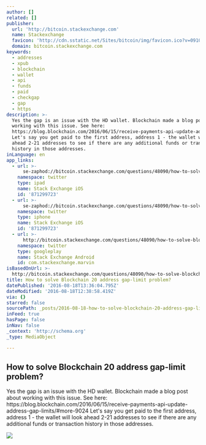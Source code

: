 ```yaml
---
author: []
related: []
publisher:
  url: 'http://bitcoin.stackexchange.com'
  name: Stackexchange
  favicon: 'http://cdn.sstatic.net/Sites/bitcoin/img/favicon.ico?v=0910168c5c65'
  domain: bitcoin.stackexchange.com
keywords:
  - addresses
  - xpub
  - blockchain
  - wallet
  - api
  - funds
  - paid
  - checkgap
  - gap
  - https
description: >-
  Yes the gap is an issue with the HD wallet. Blockchain made a blog post about
  working with this issue. See here:
  https://blog.blockchain.com/2016/06/15/receive-payments-api-update-address-gap-limits/#more-9024
  Let's say you get paid to the first address, address 1 - the wallet will look
  ahead 2-21 addresses to see if there are any additional funds or transaction
  history in those addresses.
inLanguage: en
app_links:
  - url: >-
      se-zaphod://bitcoin.stackexchange.com/questions/48090/how-to-solve-blockchain-20-address-gap-limit-problem
    namespace: twitter
    type: ipad
    name: Stack Exchange iOS
    id: '871299723'
  - url: >-
      se-zaphod://bitcoin.stackexchange.com/questions/48090/how-to-solve-blockchain-20-address-gap-limit-problem
    namespace: twitter
    type: iphone
    name: Stack Exchange iOS
    id: '871299723'
  - url: >-
      http://bitcoin.stackexchange.com/questions/48090/how-to-solve-blockchain-20-address-gap-limit-problem
    namespace: twitter
    type: googleplay
    name: Stack Exchange Android
    id: com.stackexchange.marvin
isBasedOnUrl: >-
  http://bitcoin.stackexchange.com/questions/48090/how-to-solve-blockchain-20-address-gap-limit-problem
title: How to solve Blockchain 20 address gap-limit problem?
datePublished: '2016-08-18T13:36:04.795Z'
dateModified: '2016-08-18T12:38:58.419Z'
via: {}
starred: false
sourcePath: _posts/2016-08-18-how-to-solve-blockchain-20-address-gap-limit-problem.md
inFeed: true
hasPage: false
inNav: false
_context: 'http://schema.org'
_type: MediaObject

---
```

<article style=""><h1>How to solve Blockchain 20 address gap-limit problem?</h1><p>Yes the gap is an issue with the HD wallet. Blockchain made a blog post about working with this issue. See here: https://blog.blockchain.com/2016/06/15/receive-payments-api-update-address-gap-limits/#more-9024 Let's say you get paid to the first address, address 1 - the wallet will look ahead 2-21 addresses to see if there are any additional funds or transaction history in those addresses.</p><img src="http://cdn.sstatic.net/Sites/bitcoin/img/apple-touch-icon.png?v=a43e5a337e6b&amp;a" /></article>